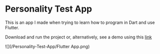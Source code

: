 # Personality Test App

This is an app I made when trying to learn how to program in Dart and use Flutter. 

Download and run the project or, alternatively, see a demo using this [link](https://drive.google.com/file/d/1oA2hKEMeoPsVXLLSxSiB61K3t7Rc9ah7/view?usp=sharing)

![](/Personality-Test-App/Flutter App.png)
